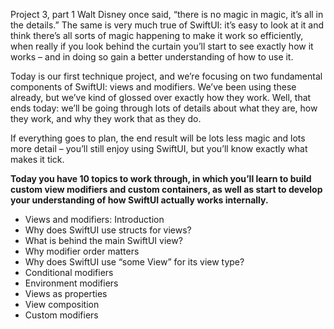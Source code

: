 Project 3, part 1
Walt Disney once said, “there is no magic in magic, it’s all in the details.” The same is very much true of SwiftUI: it’s easy to look at it and think there’s all sorts of magic happening to make it work so efficiently, when really if you look behind the curtain you’ll start to see exactly how it works – and in doing so gain a better understanding of how to use it.

Today is our first technique project, and we’re focusing on two fundamental components of SwiftUI: views and modifiers. We’ve been using these already, but we’ve kind of glossed over exactly how they work. Well, that ends today: we’ll be going through lots of details about what they are, how they work, and why they work that as they do.

If everything goes to plan, the end result will be lots less magic and lots more detail – you’ll still enjoy using SwiftUI, but you’ll know exactly what makes it tick.

**Today you have 10 topics to work through, in which you’ll learn to build custom view modifiers and custom containers, as well as start to develop your understanding of how SwiftUI actually works internally.**

 - Views and modifiers: Introduction
 - Why does SwiftUI use structs for views?
 - What is behind the main SwiftUI view?
 - Why modifier order matters
 - Why does SwiftUI use “some View” for its view type?
 - Conditional modifiers
 - Environment modifiers
 - Views as properties
 - View composition
 - Custom modifiers